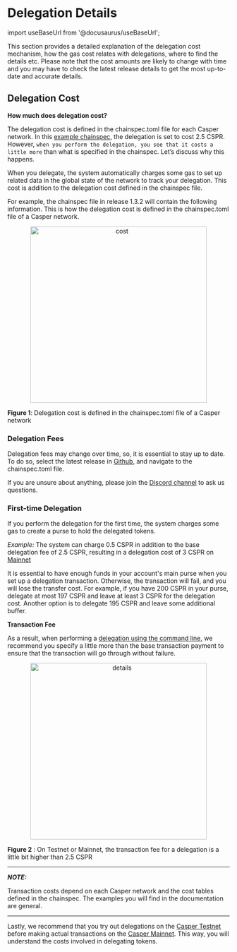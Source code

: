 # Delegation Details

import useBaseUrl from '@docusaurus/useBaseUrl';

This section provides a detailed explanation of the delegation cost mechanism, how the gas cost relates with delegations, where to find the details etc. Please note that the cost amounts are likely to change with time and you may have to check the latest release details to get the most up-to-date and accurate details.

## Delegation Cost

**How much does delegation cost?**

The delegation cost is defined in the chainspec.toml file for each Casper network. In this [example chainspec](https://github.com/casper-network/casper-node/blob/release-1.3.2/resources/production/chainspec.toml), the delegation is set to cost 2.5 CSPR. However, `when you perform the delegation, you see that it costs a little more` than what is specified in the chainspec. Let’s discuss why this happens.

When you delegate, the system automatically charges some gas to set up related data in the global state of the network to track your delegation. This cost is addition to the delegation cost defined in the chainspec file.

For example, the chainspec file in release 1.3.2 will contain the following information. This is how the delegation cost is defined in the chainspec.toml file of a Casper network.

<p align="center"><img src={useBaseUrl("/image/economic-delegationCost.png")}  alt="cost" width="400" class="center"/></p>

<p align="center">

**Figure 1**: Delegation cost is defined in the chainspec.toml file of a Casper network

</p>

### Delegation Fees

Delegation fees may change over time, so, it is essential to stay up to date. To do so, select the latest release in [Github](https://github.com/casper-network/casper-node), and navigate to the chainspec.toml file.

If you are unsure about anything, please join the [Discord channel](https://discord.com/invite/PjAQVXRx4Y) to ask us questions.

### First-time Delegation

If you perform the delegation for the first time, the system charges some gas to create a purse to hold the delegated tokens.

_Example:_ The system can charge 0.5 CSPR in addition to the base delegation fee of 2.5 CSPR, resulting in a delegation cost of 3 CSPR on [Mainnet](https://cspr.live/)

It is essential to have enough funds in your account's main purse when you set up a delegation transaction. Otherwise, the transaction will fail, and you will lose the transfer cost. For example, if you have 200 CSPR in your purse, delegate at most 197 CSPR and leave at least 3 CSPR for the delegation cost. Another option is to delegate 195 CSPR and leave some additional buffer.

**Transaction Fee**

As a result, when performing a [delegation using the command line](/workflow/developers/delegate.md), we recommend you specify a little more than the base transaction payment to ensure that the transaction will go through without failure.

<p align="center"><img src={useBaseUrl("/image/economic-delegationDetails.png")}  alt="details" width="400" /> </p>

<p align="center">

**Figure 2** : On Testnet or Mainnet, the transaction fee for a delegation is a little bit higher than 2.5 CSPR </p>

---

**_NOTE:_**

Transaction costs depend on each Casper network and the cost tables defined in the chainspec. The examples you will find in the documentation are general.

---

Lastly, we recommend that you try out delegations on the [Casper Testnet](https://testnet.cspr.live/>) before making actual transactions on the [Casper Mainnet](https://cspr.live/). This way, you will understand the costs involved in delegating tokens.
